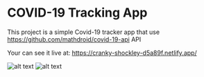# COVID-19 Tracking App

This project is a simple Covid-19 tracker app that use 
https://github.com/mathdroid/covid-19-api API

Your can see it live at:
https://cranky-shockley-d5a89f.netlify.app/

![alt text](/images/Capture?raw=true "Screenshot 1")
![alt text](/images/Capture2?raw=true "Screenshot 2")

